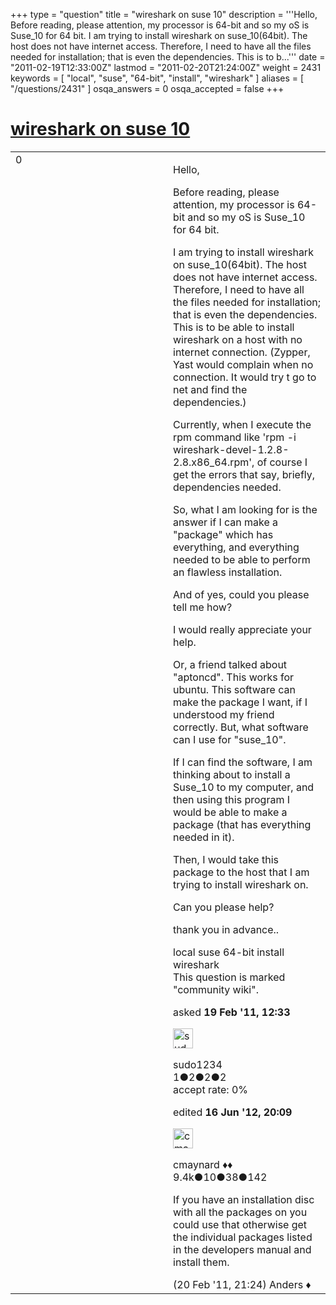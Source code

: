 +++
type = "question"
title = "wireshark on suse 10"
description = '''Hello, Before reading, please attention, my processor is 64-bit and so my oS is Suse_10 for 64 bit. I am trying to install wireshark on suse_10(64bit). The host does not have internet access. Therefore, I need to have all the files needed for installation; that is even the dependencies. This is to b...'''
date = "2011-02-19T12:33:00Z"
lastmod = "2011-02-20T21:24:00Z"
weight = 2431
keywords = [ "local", "suse", "64-bit", "install", "wireshark" ]
aliases = [ "/questions/2431" ]
osqa_answers = 0
osqa_accepted = false
+++

<div class="headNormal">

# [wireshark on suse 10](/questions/2431/wireshark-on-suse-10)

</div>

<div id="main-body">

<div id="askform">

<table id="question-table" style="width:100%;"><colgroup><col style="width: 50%" /><col style="width: 50%" /></colgroup><tbody><tr class="odd"><td style="width: 30px; vertical-align: top"><div class="vote-buttons"><span id="post-2431-upvote" class="ajax-command post-vote up" rel="nofollow" title="I like this post (click again to cancel)"> </span><div id="post-2431-score" class="post-score" title="current number of votes">0</div><span id="post-2431-downvote" class="ajax-command post-vote down" rel="nofollow" title="I dont like this post (click again to cancel)"> </span> <span id="favorite-mark" class="ajax-command favorite-mark" rel="nofollow" title="mark/unmark this question as favorite (click again to cancel)"> </span><div id="favorite-count" class="favorite-count"></div></div></td><td><div id="item-right"><div class="question-body"><p>Hello,</p><p>Before reading, please attention, my processor is 64-bit and so my oS is Suse_10 for 64 bit.</p><p>I am trying to install wireshark on suse_10(64bit). The host does not have internet access. Therefore, I need to have all the files needed for installation; that is even the dependencies. This is to be able to install wireshark on a host with no internet connection. (Zypper, Yast would complain when no connection. It would try t go to net and find the dependencies.)</p><p>Currently, when I execute the rpm command like 'rpm -i wireshark-devel-1.2.8-2.8.x86_64.rpm', of course I get the errors that say, briefly, dependencies needed.</p><p>So, what I am looking for is the answer if I can make a "package" which has everything, and everything needed to be able to perform an flawless installation.</p><p>And of yes, could you please tell me how?</p><p>I would really appreciate your help.</p><p>Or, a friend talked about "aptoncd". This works for ubuntu. This software can make the package I want, if I understood my friend correctly. But, what software can I use for "suse_10".</p><p>If I can find the software, I am thinking about to install a Suse_10 to my computer, and then using this program I would be able to make a package (that has everything needed in it).</p><p>Then, I would take this package to the host that I am trying to install wireshark on.</p><p>Can you please help?</p><p>thank you in advance..</p></div><div id="question-tags" class="tags-container tags"><span class="post-tag tag-link-local" rel="tag" title="see questions tagged &#39;local&#39;">local</span> <span class="post-tag tag-link-suse" rel="tag" title="see questions tagged &#39;suse&#39;">suse</span> <span class="post-tag tag-link-64-bit" rel="tag" title="see questions tagged &#39;64-bit&#39;">64-bit</span> <span class="post-tag tag-link-install" rel="tag" title="see questions tagged &#39;install&#39;">install</span> <span class="post-tag tag-link-wireshark" rel="tag" title="see questions tagged &#39;wireshark&#39;">wireshark</span></div><div id="question-controls" class="post-controls"><div class="community-wiki">This question is marked "community wiki".</div></div><div class="post-update-info-container"><div class="post-update-info post-update-info-user"><p>asked <strong>19 Feb '11, 12:33</strong></p><img src="https://secure.gravatar.com/avatar/f8deb079242bcf9cb848c2de41d36b6d?s=32&amp;d=identicon&amp;r=g" class="gravatar" width="32" height="32" alt="sudo1234&#39;s gravatar image" /><p><span>sudo1234</span><br />
<span class="score" title="1 reputation points">1</span><span title="2 badges"><span class="badge1">●</span><span class="badgecount">2</span></span><span title="2 badges"><span class="silver">●</span><span class="badgecount">2</span></span><span title="2 badges"><span class="bronze">●</span><span class="badgecount">2</span></span><br />
<span class="accept_rate" title="Rate of the user&#39;s accepted answers">accept rate:</span> <span title="sudo1234 has no accepted answers">0%</span></p></div><div class="post-update-info post-update-info-edited"><p><span> edited <strong>16 Jun '12, 20:09</strong> </span></p><img src="https://secure.gravatar.com/avatar/55158e2322c4e365a5e0a4a0ac3fbcef?s=32&amp;d=identicon&amp;r=g" class="gravatar" width="32" height="32" alt="cmaynard&#39;s gravatar image" /><p><span>cmaynard ♦♦</span><br />
<span class="score" title="9361 reputation points"><span>9.4k</span></span><span title="10 badges"><span class="badge1">●</span><span class="badgecount">10</span></span><span title="38 badges"><span class="silver">●</span><span class="badgecount">38</span></span><span title="142 badges"><span class="bronze">●</span><span class="badgecount">142</span></span></p></div></div><div id="comments-container-2431" class="comments-container"><span id="2447"></span><div id="comment-2447" class="comment"><div id="post-2447-score" class="comment-score"></div><div class="comment-text"><p>If you have an installation disc with all the packages on you could use that otherwise get the individual packages listed in the developers manual and install them.</p></div><div id="comment-2447-info" class="comment-info"><span class="comment-age">(20 Feb '11, 21:24)</span> <span class="comment-user userinfo">Anders ♦</span></div></div></div><div id="comment-tools-2431" class="comment-tools"></div><div class="clear"></div><div id="comment-2431-form-container" class="comment-form-container"></div><div class="clear"></div></div></td></tr></tbody></table>

</div>

</div>

